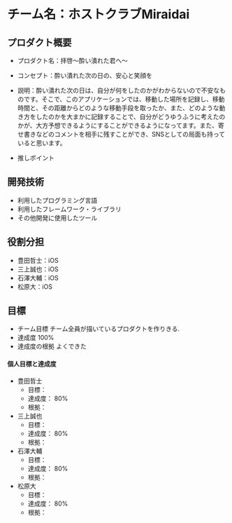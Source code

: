 # チーム名：ホストクラブMiraidai

## プロダクト概要
- プロダクト名：拝啓〜酔い潰れた君へ〜

- コンセプト：酔い潰れた次の日の、安心と笑顔を

- 説明：酔い潰れた次の日は、自分が何をしたのかがわからないので不安なものです。そこで、このアプリケーションでは、移動した場所を記録し、移動時間と、その距離からどのような移動手段を取ったか、また、どのような動き方をしたのかを大まかに記録することで、自分がどうゆうふうに考えたのかが、大方予想できるようにすることができるようになってます。また、寄せ書きなどのコメントを相手に残すことができ、SNSとしての局面も持っていると思います。

- 推しポイント

## 開発技術
- 利用したプログラミング言語
- 利用したフレームワーク・ライブラリ
- その他開発に使用したツール

## 役割分担
- 豊田哲士：iOS
- 三上誠也：iOS
- 石澤大輔：iOS
- 松原大：iOS

## 目標
- チーム目標
チーム全員が描いているプロダクトを作りきる.
- 達成度
100%
- 達成度の根拠
よくできた

#### 個人目標と達成度
- 豊田哲士 
  - 目標：  
  - 達成度： 80%  
  - 根拠：  
- 三上誠也
  - 目標：  
  - 達成度： 80%  
  - 根拠： 
- 石澤大輔
  - 目標：  
  - 達成度： 80%  
  - 根拠： 
- 松原大
  - 目標：  
  - 達成度： 80%  
  - 根拠： 
